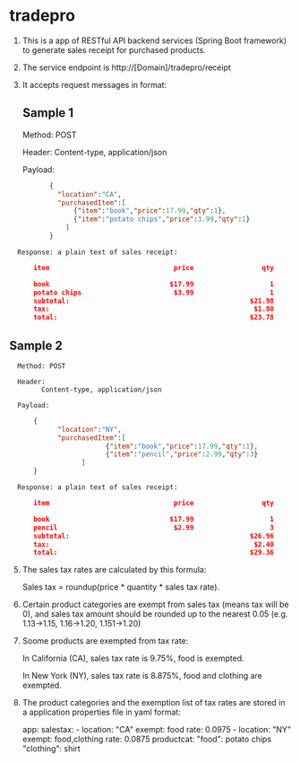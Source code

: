# tradepro

1. This is a app of RESTful API backend services (Spring Boot framework) to generate sales receipt for purchased products.

2. The service endpoint is http://[Domain]/tradepro/receipt

3. It accepts request messages in format:
      
   ## Sample 1
      
      Method: POST
      
      Header: 
            Content-type, application/json
            
      Payload:
```json            
          {
            "location":"CA",
            "purchasedItem":[
                {"item":"book","price":17.99,"qty":1},
                {"item":"potato chips","price":3.99,"qty":1}
              ]
          }
```

      Response: a plain text of sales receipt:
```json
      item                               price                 qty

      book                              $17.99                   1
      potato chips                       $3.99                   1
      subtotal:                                             $21.98
      tax:                                                   $1.80
      total:                                                $23.78
```
   
   ## Sample 2
      
      Method: POST
      
      Header: 
            Content-type, application/json
            
      Payload:
```json            
      {
            "location":"NY",
            "purchasedItem":[
                        {"item":"book","price":17.99,"qty":1},
                        {"item":"pencil","price":2.99,"qty":3}
                  ]
      }
```

      Response: a plain text of sales receipt:
```json
      item                               price                 qty

      book                              $17.99                   1
      pencil                             $2.99                   3
      subtotal:                                             $26.96
      tax:                                                   $2.40
      total:                                                $29.36
```
      
      
5. The sales tax rates are calculated by this formula:

      Sales tax = roundup(price * quantity * sales tax rate).
      
6. Certain product categories are exempt from sales tax (means tax will be 0), and sales tax amount should be rounded up to the nearest 0.05 (e.g. 1.13->1.15, 1.16->1.20, 1.151->1.20)

7. Soome products are exempted from tax rate:

      In California (CA), sales tax rate is 9.75%, food is exempted.
      
      In New York (NY), sales tax rate is 8.875%, food and clothing are exempted.

8. The product categories and the exemption list of tax rates are stored in a application properties file in yaml format:

      app:
        salestax:
          - location: "CA"
            exempt: food
            rate: 0.0975
          - location: "NY"
            exempt: food,clothing
            rate: 0.0875
        productcat:
          "food": potato chips
          "clothing": shirt
